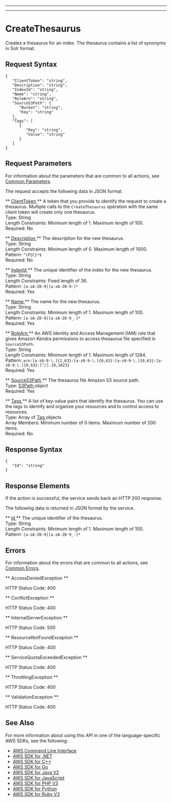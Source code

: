 --------

--------

# CreateThesaurus<a name="API_CreateThesaurus"></a>

Creates a thesaurus for an index\. The thesaurus contains a list of synonyms in Solr format\.

## Request Syntax<a name="API_CreateThesaurus_RequestSyntax"></a>

```
{
   "ClientToken": "string",
   "Description": "string",
   "IndexId": "string",
   "Name": "string",
   "RoleArn": "string",
   "SourceS3Path": { 
      "Bucket": "string",
      "Key": "string"
   },
   "Tags": [ 
      { 
         "Key": "string",
         "Value": "string"
      }
   ]
}
```

## Request Parameters<a name="API_CreateThesaurus_RequestParameters"></a>

For information about the parameters that are common to all actions, see [Common Parameters](CommonParameters.md)\.

The request accepts the following data in JSON format\.

 ** [ ClientToken ](#API_CreateThesaurus_RequestSyntax) **   <a name="Kendra-CreateThesaurus-request-ClientToken"></a>
A token that you provide to identify the request to create a thesaurus\. Multiple calls to the `CreateThesaurus` operation with the same client token will create only one thesaurus\.   
Type: String  
Length Constraints: Minimum length of 1\. Maximum length of 100\.  
Required: No

 ** [ Description ](#API_CreateThesaurus_RequestSyntax) **   <a name="Kendra-CreateThesaurus-request-Description"></a>
The description for the new thesaurus\.  
Type: String  
Length Constraints: Minimum length of 0\. Maximum length of 1000\.  
Pattern: `^\P{C}*$`   
Required: No

 ** [ IndexId ](#API_CreateThesaurus_RequestSyntax) **   <a name="Kendra-CreateThesaurus-request-IndexId"></a>
The unique identifier of the index for the new thesaurus\.   
Type: String  
Length Constraints: Fixed length of 36\.  
Pattern: `[a-zA-Z0-9][a-zA-Z0-9-]*`   
Required: Yes

 ** [ Name ](#API_CreateThesaurus_RequestSyntax) **   <a name="Kendra-CreateThesaurus-request-Name"></a>
The name for the new thesaurus\.  
Type: String  
Length Constraints: Minimum length of 1\. Maximum length of 100\.  
Pattern: `[a-zA-Z0-9][a-zA-Z0-9_-]*`   
Required: Yes

 ** [ RoleArn ](#API_CreateThesaurus_RequestSyntax) **   <a name="Kendra-CreateThesaurus-request-RoleArn"></a>
An AWS Identity and Access Management \(IAM\) role that gives Amazon Kendra permissions to access thesaurus file specified in `SourceS3Path`\.   
Type: String  
Length Constraints: Minimum length of 1\. Maximum length of 1284\.  
Pattern: `arn:[a-z0-9-\.]{1,63}:[a-z0-9-\.]{0,63}:[a-z0-9-\.]{0,63}:[a-z0-9-\.]{0,63}:[^/].{0,1023}`   
Required: Yes

 ** [ SourceS3Path ](#API_CreateThesaurus_RequestSyntax) **   <a name="Kendra-CreateThesaurus-request-SourceS3Path"></a>
The thesaurus file Amazon S3 source path\.   
Type: [ S3Path ](API_S3Path.md) object  
Required: Yes

 ** [ Tags ](#API_CreateThesaurus_RequestSyntax) **   <a name="Kendra-CreateThesaurus-request-Tags"></a>
A list of key\-value pairs that identify the thesaurus\. You can use the tags to identify and organize your resources and to control access to resources\.   
Type: Array of [ Tag ](API_Tag.md) objects  
Array Members: Minimum number of 0 items\. Maximum number of 200 items\.  
Required: No

## Response Syntax<a name="API_CreateThesaurus_ResponseSyntax"></a>

```
{
   "Id": "string"
}
```

## Response Elements<a name="API_CreateThesaurus_ResponseElements"></a>

If the action is successful, the service sends back an HTTP 200 response\.

The following data is returned in JSON format by the service\.

 ** [ Id ](#API_CreateThesaurus_ResponseSyntax) **   <a name="Kendra-CreateThesaurus-response-Id"></a>
The unique identifier of the thesaurus\.   
Type: String  
Length Constraints: Minimum length of 1\. Maximum length of 100\.  
Pattern: `[a-zA-Z0-9][a-zA-Z0-9_-]*` 

## Errors<a name="API_CreateThesaurus_Errors"></a>

For information about the errors that are common to all actions, see [Common Errors](CommonErrors.md)\.

 ** AccessDeniedException **   
  
HTTP Status Code: 400

 ** ConflictException **   
  
HTTP Status Code: 400

 ** InternalServerException **   
  
HTTP Status Code: 500

 ** ResourceNotFoundException **   
  
HTTP Status Code: 400

 ** ServiceQuotaExceededException **   
  
HTTP Status Code: 400

 ** ThrottlingException **   
  
HTTP Status Code: 400

 ** ValidationException **   
  
HTTP Status Code: 400

## See Also<a name="API_CreateThesaurus_SeeAlso"></a>

For more information about using this API in one of the language\-specific AWS SDKs, see the following:
+  [ AWS Command Line Interface](https://docs.aws.amazon.com/goto/aws-cli/kendra-2019-02-03/CreateThesaurus) 
+  [ AWS SDK for \.NET](https://docs.aws.amazon.com/goto/DotNetSDKV3/kendra-2019-02-03/CreateThesaurus) 
+  [ AWS SDK for C\+\+](https://docs.aws.amazon.com/goto/SdkForCpp/kendra-2019-02-03/CreateThesaurus) 
+  [ AWS SDK for Go](https://docs.aws.amazon.com/goto/SdkForGoV1/kendra-2019-02-03/CreateThesaurus) 
+  [ AWS SDK for Java V2](https://docs.aws.amazon.com/goto/SdkForJavaV2/kendra-2019-02-03/CreateThesaurus) 
+  [ AWS SDK for JavaScript](https://docs.aws.amazon.com/goto/AWSJavaScriptSDK/kendra-2019-02-03/CreateThesaurus) 
+  [ AWS SDK for PHP V3](https://docs.aws.amazon.com/goto/SdkForPHPV3/kendra-2019-02-03/CreateThesaurus) 
+  [ AWS SDK for Python](https://docs.aws.amazon.com/goto/boto3/kendra-2019-02-03/CreateThesaurus) 
+  [ AWS SDK for Ruby V3](https://docs.aws.amazon.com/goto/SdkForRubyV3/kendra-2019-02-03/CreateThesaurus) 